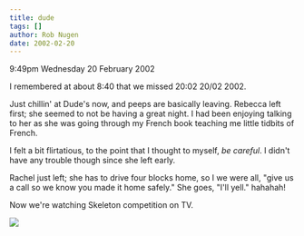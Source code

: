 ```yaml
---
title: dude
tags: []
author: Rob Nugen
date: 2002-02-20
---
```


<p class=date>9:49pm Wednesday 20 February 2002</p>

<p>I remembered at about 8:40 that we missed 20:02
20/02 2002.</p>

<p>Just chillin' at Dude's now, and peeps are
basically leaving.  Rebecca left first; she seemed to
not be having a great night.  I had been enjoying
talking to her as she was going through my French book
teaching me little tidbits of French.</p>

<p>I felt a bit flirtatious, to the point that I
thought to myself, <em>be careful</em>.  I didn't have
any trouble though since she left early.</p>

<p>Rachel just left; she has to drive four blocks
home, so I we were all, "give us a call so we know you
made it home safely."  She goes, "I'll yell."
hahahah!</p>

<p>Now we're watching Skeleton competition on TV.</p>

<p><img src="/images/rob/wL-ROB.gif"/></p>
